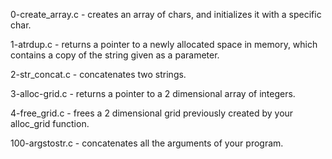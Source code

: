 0-create_array.c - creates an array of chars, and initializes it with a specific char.

1-atrdup.c - returns a pointer to a newly allocated space in memory, which contains a copy of the string given as a parameter.

2-str_concat.c - concatenates two strings.

3-alloc-grid.c - returns a pointer to a 2 dimensional array of integers.

4-free_grid.c - frees a 2 dimensional grid previously created by your alloc_grid function.

100-argstostr.c - concatenates all the arguments of your program.

